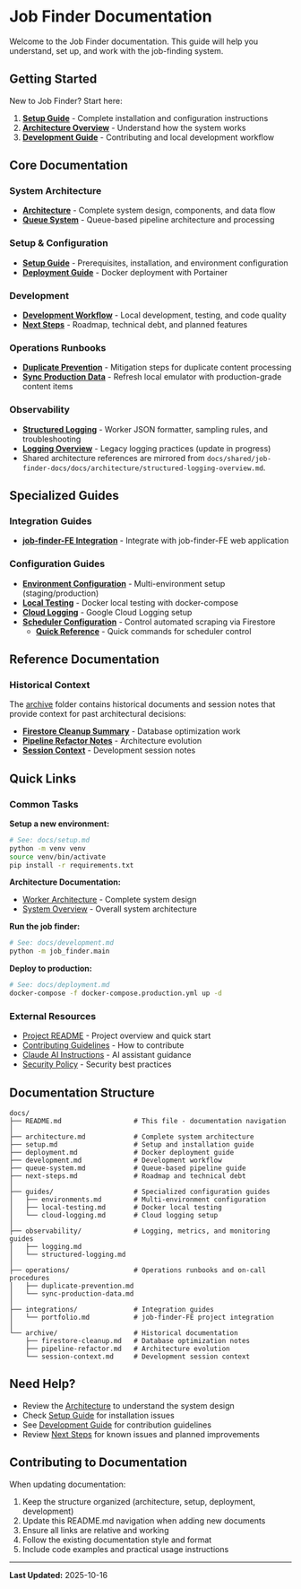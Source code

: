 # Job Finder Documentation

Welcome to the Job Finder documentation. This guide will help you understand, set up, and work with the job-finding system.

## Getting Started

New to Job Finder? Start here:

1. **[Setup Guide](setup.md)** - Complete installation and configuration instructions
2. **[Architecture Overview](architecture.md)** - Understand how the system works
3. **[Development Guide](development.md)** - Contributing and local development workflow

## Core Documentation

### System Architecture
- **[Architecture](../../docs/architecture/worker-architecture.md)** - Complete system design, components, and data flow
- **[Queue System](queue-system.md)** - Queue-based pipeline architecture and processing

### Setup & Configuration
- **[Setup Guide](setup.md)** - Prerequisites, installation, and environment configuration
- **[Deployment Guide](deployment.md)** - Docker deployment with Portainer

### Development
- **[Development Workflow](development.md)** - Local development, testing, and code quality
- **[Next Steps](next-steps.md)** - Roadmap, technical debt, and planned features

### Operations Runbooks
- **[Duplicate Prevention](operations/duplicate-prevention.md)** - Mitigation steps for duplicate content processing
- **[Sync Production Data](operations/sync-production-data.md)** - Refresh local emulator with production-grade content items

### Observability
- **[Structured Logging](observability/structured-logging.md)** - Worker JSON formatter, sampling rules, and troubleshooting
- **[Logging Overview](observability/logging.md)** - Legacy logging practices (update in progress)
- Shared architecture references are mirrored from `docs/shared/job-finder-docs/docs/architecture/structured-logging-overview.md`.

## Specialized Guides

### Integration Guides
- **[job-finder-FE Integration](integrations/portfolio.md)** - Integrate with job-finder-FE web application

### Configuration Guides
- **[Environment Configuration](guides/environments.md)** - Multi-environment setup (staging/production)
- **[Local Testing](guides/local-testing.md)** - Docker local testing with docker-compose
- **[Cloud Logging](guides/cloud-logging.md)** - Google Cloud Logging setup
- **[Scheduler Configuration](SCHEDULER_CONFIG.md)** - Control automated scraping via Firestore
  - **[Quick Reference](SCHEDULER_CONFIG_QUICKREF.md)** - Quick commands for scheduler control

## Reference Documentation

### Historical Context
The [archive](archive/) folder contains historical documents and session notes that provide context for past architectural decisions:

- **[Firestore Cleanup Summary](archive/firestore-cleanup.md)** - Database optimization work
- **[Pipeline Refactor Notes](archive/pipeline-refactor.md)** - Architecture evolution
- **[Session Context](archive/session-context.md)** - Development session notes

## Quick Links

### Common Tasks

**Setup a new environment:**
```bash
# See: docs/setup.md
python -m venv venv
source venv/bin/activate
pip install -r requirements.txt
```

**Architecture Documentation:**
- [Worker Architecture](../../docs/architecture/worker-architecture.md) - Complete system design
- [System Overview](../../docs/architecture/system-overview.md) - Overall system architecture

**Run the job finder:**
```bash
# See: docs/development.md
python -m job_finder.main
```

**Deploy to production:**
```bash
# See: docs/deployment.md
docker-compose -f docker-compose.production.yml up -d
```

### External Resources

- [Project README](../README.md) - Project overview and quick start
- [Contributing Guidelines](../CONTRIBUTING.md) - How to contribute
- [Claude AI Instructions](../CLAUDE.md) - AI assistant guidance
- [Security Policy](../SECURITY.md) - Security best practices

## Documentation Structure

```
docs/
├── README.md                  # This file - documentation navigation
│
├── architecture.md            # Complete system architecture
├── setup.md                   # Setup and installation guide
├── deployment.md              # Docker deployment guide
├── development.md             # Development workflow
├── queue-system.md            # Queue-based pipeline guide
├── next-steps.md              # Roadmap and technical debt
│
├── guides/                    # Specialized configuration guides
│   ├── environments.md        # Multi-environment configuration
│   ├── local-testing.md       # Docker local testing
│   └── cloud-logging.md       # Cloud logging setup
│
├── observability/             # Logging, metrics, and monitoring guides
│   ├── logging.md
│   └── structured-logging.md
│
├── operations/                # Operations runbooks and on-call procedures
│   ├── duplicate-prevention.md
│   └── sync-production-data.md
│
├── integrations/              # Integration guides
│   └── portfolio.md           # job-finder-FE project integration
│
└── archive/                   # Historical documentation
    ├── firestore-cleanup.md   # Database optimization notes
    ├── pipeline-refactor.md   # Architecture evolution
    └── session-context.md     # Development session context
```

## Need Help?

- Review the [Architecture](architecture.md) to understand the system design
- Check [Setup Guide](setup.md) for installation issues
- See [Development Guide](development.md) for contribution guidelines
- Review [Next Steps](next-steps.md) for known issues and planned improvements

## Contributing to Documentation

When updating documentation:

1. Keep the structure organized (architecture, setup, deployment, development)
2. Update this README.md navigation when adding new documents
3. Ensure all links are relative and working
4. Follow the existing documentation style and format
5. Include code examples and practical usage instructions

---

**Last Updated:** 2025-10-16
